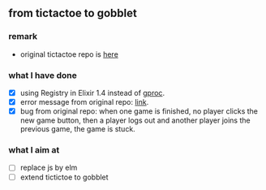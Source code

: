 ## from tictactoe to gobblet

### remark

* original tictactoe repo is [here](https://github.com/ventsislaf/talks)
  
### what I have done

- [x] using Registry in Elixir 1.4 instead of [gproc](https://github.com/uwiger/gproc).
- [x] error message from original repo: [link](https://github.com/ventsislaf/talks/issues/1).
- [x] bug from original repo: when one game is finished, no player clicks the new game button, then a player logs out and another player joins the previous game, the game is stuck.

### what I aim at
- [ ] replace js by elm
- [ ] extend tictictoe to gobblet
